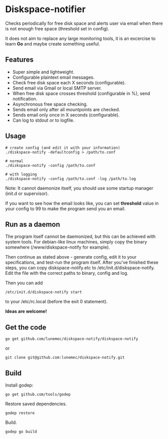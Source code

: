 Diskspace-notifier
==================
Checks periodically for free disk space and alerts user via email when there is not enough free space (threshold set in config).

It does not aim to replace any large monitoring tools, it is an excercise to learn **Go** and maybe create something useful.

Features
--------
* Super simple and lightweight.
* Configurable plaintext email messages.
* Check free disk space each X seconds (configurable).
* Send email via Gmail or local SMTP server.
* When free disk space crosses threshold (configurable in %), send notification.
* Asynchronous free space checking.
* Sends email only after all mountpoints are checked.
* Sends email only once in X seconds (configurable).
* Can log to stdout or to logfile.


Usage
-----

    # create config (and edit it with your information)
    ./diskspace-notify -defaultconfig > /path/to.conf

    # normal
    ./diskspace-notify -config /path/to.conf

    # with logging
    ./diskspace-notify -config /path/to.conf -log /path/to.log


Note: It cannot daemonize itself, you should use some startup manager (init.d or supervisor).

If you want to see how the email looks like, you can set **threshold** value in your config to 99 to make the program send you an email.


Run as a daemon
---------------
The program itself cannot be daemonized, but this can be achieved with system tools.
For debian-like linux machines, simply copy the binary somewhere (/www/diskspace-notify for example).

Then continue as stated above - generate config, edit it to your specifications, and test-run the program itself.
After you've finished these steps, you can copy diskspace-notify.etc to /etc/init.d/diskspace-notify.
Edit the file with the correct paths to binary, config and log.

Then you can add

    /etc/init.d/diskspace-notify start

to your /etc/rc.local (before the exit 0 statement).


**Ideas are welcome!**


Get the code
------------

    go get github.com/lunemec/diskspace-notify/diskspace-notify

or

    git clone git@github.com:lunemec/diskspace-notify.git


Build
-----
Install godep:

    go get github.com/tools/godep

Restore saved dependencies.

    godep restore

Build.

    godep go build
